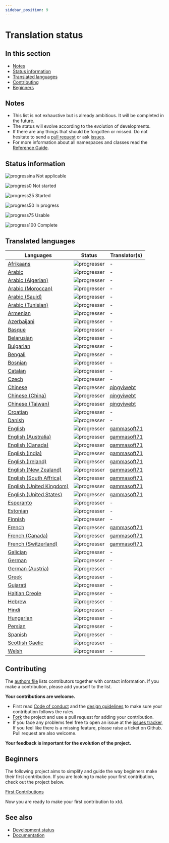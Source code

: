 ```yaml
---
sidebar_position: 9
---
```


# Translation status

## In this section

* [Notes](#notes)
* [Status information](#status-information)
* [Translated languages](#translated-languages)
* [Contributing](#contributing)
* [Beginners](#beginners)

## Notes

* This list is not exhaustive but is already ambitious. It will be completed in the future.
* The status will evolve according to the evolution of developments.
* If there are any things that should be forgotten or missed. Do not hesitate to send a [pull request](https://github.com/gammasoft71/xtd/compare) or ask [issues](https://github.com/gammasoft71/xtd/issues/new/choose).
* For more information about all namespaces and classes read the [Reference Guide](https://gammasoft71.github.io/xtd/reference_guides/latest/index.html).

## Status information

![progressina](/pictures/progress_ina.png) Not applicable

![progress0](/pictures/progress0.png) Not started

![progress25](/pictures/progress25.png) Started

![progress50](/pictures/progress50.png) In progress

![progress75](/pictures/progress75.png) Usable

![progress100](/pictures/progress100.png) Complete

## Translated languages

| Languages                                                                               | Status                                   | Translator(s)                                            |
| --------------------------------------------------------------------------------------- | ---------------------------------------- | -------------------------------------------------------- |
| [Afrikaans](https://github.com/gammasoft71/xtd/tree/master/locale/af)                   | ![progresser](/pictures/progress0.png)   | -                                                        |
| [Arabic](https://github.com/gammasoft71/xtd/tree/master/locale/ar)                      | ![progresser](/pictures/progress0.png)   | -                                                        |
| [Arabic (Algerian)](https://github.com/gammasoft71/xtd/tree/master/locale/ar_DZ)        | ![progresser](/pictures/progress0.png)   | -                                                        |
| [Arabic (Moroccan)](https://github.com/gammasoft71/xtd/tree/master/locale/ar_MA)        | ![progresser](/pictures/progress0.png)   | -                                                        |
| [Arabic (Sauid)](https://github.com/gammasoft71/xtd/tree/master/locale/ar_SA)           | ![progresser](/pictures/progress0.png)   | -                                                        |
| [Arabic (Tunisian)](https://github.com/gammasoft71/xtd/tree/master/locale/ar_TN)        | ![progresser](/pictures/progress0.png)   | -                                                        |
| [Armenian](https://github.com/gammasoft71/xtd/tree/master/locale/hy)                    | ![progresser](/pictures/progress0.png)   | -                                                        |
| [Azerbaijani](https://github.com/gammasoft71/xtd/tree/master/locale/az)                 | ![progresser](/pictures/progress0.png)   | -                                                        |
| [Basque](https://github.com/gammasoft71/xtd/tree/master/locale/eu)                      | ![progresser](/pictures/progress0.png)   | -                                                        |
| [Belarusian](https://github.com/gammasoft71/xtd/tree/master/locale/be)                  | ![progresser](/pictures/progress0.png)   | -                                                        |
| [Bulgarian](https://github.com/gammasoft71/xtd/tree/master/locale/bg)                   | ![progresser](/pictures/progress0.png)   | -                                                        |
| [Bengali](https://github.com/gammasoft71/xtd/tree/master/locale/bn)                     | ![progresser](/pictures/progress0.png)   | -                                                        |
| [Bosnian](https://github.com/gammasoft71/xtd/tree/master/locale/bs)                     | ![progresser](/pictures/progress0.png)   | -                                                        |
| [Catalan](https://github.com/gammasoft71/xtd/tree/master/locale/ca)                     | ![progresser](/pictures/progress0.png)   | -                                                        |
| [Czech](https://github.com/gammasoft71/xtd/tree/master/locale/cs)                       | ![progresser](/pictures/progress0.png)   | -                                                        |
| [Chinese](https://github.com/gammasoft71/xtd/tree/master/locale/zh)                     | ![progresser](/pictures/progress100.png) | [qingyiwebt](https://github.com/qingyiwebt)              |
| [Chinese (China)](https://github.com/gammasoft71/xtd/tree/master/locale/zh_CN)          | ![progresser](/pictures/progress100.png) | [qingyiwebt](https://github.com/qingyiwebt)              |
| [Chinese (Taiwan)](https://github.com/gammasoft71/xtd/tree/master/locale/zh_TW)         | ![progresser](/pictures/progress100.png) | [qingyiwebt](https://github.com/qingyiwebt)              |
| [Croatian](https://github.com/gammasoft71/xtd/tree/master/locale/hr)                    | ![progresser](/pictures/progress0.png)   | -                                                        |
| [Danish](https://github.com/gammasoft71/xtd/tree/master/locale/da)                      | ![progresser](/pictures/progress0.png)   | -                                                        |
| [English](https://github.com/gammasoft71/xtd/tree/master/locale/en)                     | ![progresser](/pictures/progress100.png) | [gammasoft71](https://gammasoft71.wixsite.com/gammasoft) |
| [English (Australia)](https://github.com/gammasoft71/xtd/tree/master/locale/en_AU)      | ![progresser](/pictures/progress100.png) | [gammasoft71](https://gammasoft71.wixsite.com/gammasoft) |
| [English (Canada)](https://github.com/gammasoft71/xtd/tree/master/locale/en_CA)         | ![progresser](/pictures/progress100.png) | [gammasoft71](https://gammasoft71.wixsite.com/gammasoft) |
| [English (India)](https://github.com/gammasoft71/xtd/tree/master/locale/en_IN)          | ![progresser](/pictures/progress100.png) | [gammasoft71](https://gammasoft71.wixsite.com/gammasoft) |
| [English (Ireland)](https://github.com/gammasoft71/xtd/tree/master/locale/en_IE)        | ![progresser](/pictures/progress100.png) | [gammasoft71](https://gammasoft71.wixsite.com/gammasoft) |
| [English (New Zealand)](https://github.com/gammasoft71/xtd/tree/master/locale/en_NZ)    | ![progresser](/pictures/progress100.png) | [gammasoft71](https://gammasoft71.wixsite.com/gammasoft) |
| [English (South Affrica)](https://github.com/gammasoft71/xtd/tree/master/locale/en_ZA)  | ![progresser](/pictures/progress100.png) | [gammasoft71](https://gammasoft71.wixsite.com/gammasoft) |
| [English (United Kingdom)](https://github.com/gammasoft71/xtd/tree/master/locale/en_GB) | ![progresser](/pictures/progress100.png) | [gammasoft71](https://gammasoft71.wixsite.com/gammasoft) |
| [English (United States)](https://github.com/gammasoft71/xtd/tree/master/locale/en_US)  | ![progresser](/pictures/progress100.png) | [gammasoft71](https://gammasoft71.wixsite.com/gammasoft) |
| [Esperanto](https://github.com/gammasoft71/xtd/tree/master/locale/eo)                   | ![progresser](/pictures/progress0.png)   | -                                                        |
| [Estonian](https://github.com/gammasoft71/xtd/tree/master/locale/et)                    | ![progresser](/pictures/progress0.png)   | -                                                        |
| [Finnish](https://github.com/gammasoft71/xtd/tree/master/locale/fi)                     | ![progresser](/pictures/progress0.png)   | -                                                        |
| [French](https://github.com/gammasoft71/xtd/tree/master/locale/fr)                      | ![progresser](/pictures/progress100.png) | [gammasoft71](https://gammasoft71.wixsite.com/gammasoft) |
| [French (Canada)](https://github.com/gammasoft71/xtd/tree/master/locale/fr_CA)          | ![progresser](/pictures/progress100.png) | [gammasoft71](https://gammasoft71.wixsite.com/gammasoft) |
| [French (Switzerland)](https://github.com/gammasoft71/xtd/tree/master/locale/fr_CH)     | ![progresser](/pictures/progress100.png) | [gammasoft71](https://gammasoft71.wixsite.com/gammasoft) |
| [Galician](https://github.com/gammasoft71/xtd/tree/master/locale/gl)                    | ![progresser](/pictures/progress0.png)   | -                                                        |
| [German](https://github.com/gammasoft71/xtd/tree/master/locale/de)                      | ![progresser](/pictures/progress0.png)   | -                                                        |
| [German (Austria)](https://github.com/gammasoft71/xtd/tree/master/locale/de_AT)         | ![progresser](/pictures/progress0.png)   | -                                                        |
| [Greek](https://github.com/gammasoft71/xtd/tree/master/locale/el)                       | ![progresser](/pictures/progress0.png)   | -                                                        |
| [Gujarati](https://github.com/gammasoft71/xtd/tree/master/locale/gu)                    | ![progresser](/pictures/progress0.png)   | -                                                        |
| [Haitian Creole](https://github.com/gammasoft71/xtd/tree/master/locale/ht)              | ![progresser](/pictures/progress0.png)   | -                                                        |
| [Hebrew](https://github.com/gammasoft71/xtd/tree/master/locale/eh)                      | ![progresser](/pictures/progress0.png)   | -                                                        |
| [Hindi](https://github.com/gammasoft71/xtd/tree/master/locale/hi)                       | ![progresser](/pictures/progress0.png)   | -                                                        |
| [Hungarian](https://github.com/gammasoft71/xtd/tree/master/locale/hu)                   | ![progresser](/pictures/progress0.png)   | -                                                        |
| [Persian](https://github.com/gammasoft71/xtd/tree/master/locale/fa_IR)                  | ![progresser](/pictures/progress0.png)   | -                                                        |
| [Spanish](https://github.com/gammasoft71/xtd/tree/master/locale/es)                     | ![progresser](/pictures/progress0.png)   | -                                                        |
| [Scottish Gaelic](https://github.com/gammasoft71/xtd/tree/master/locale/gd)             | ![progresser](/pictures/progress0.png)   | -                                                        |
| [Welsh](https://github.com/gammasoft71/xtd/tree/master/locale/cy)                       | ![progresser](/pictures/progress0.png)   | -                                                        |

## Contributing

The [authors file](https://github.com/gammasoft71/xtd/blob/master/AUTHORS.md) lists contributors together with contact information. If you make a contribution, please add yourself to the list.

**Your contributions are welcome.**

* First read [Code of conduct](https://github.com/gammasoft71/xtd/blob/master/CODE_OF_CONDUCT.md) and the [design guidelines](/docs/documentation/Design%20Guidelines) to make sure your contribution follows the rules.
* [Fork](https://github.com/gammasoft71/xtd/fork) the project and use a pull request for adding your contribution.
* If you face any problems feel free to open an issue at the [issues tracker](https://github.com/gammasoft71/xtd/issues), If you feel like there is a missing feature, please raise a ticket on Github. Pull request are also welcome.

**Your feedback is important for the evolution of the project.**

## Beginners

The following project aims to simplify and guide the way beginners make their first contribution. If you are looking to make your first contribution, check out the project below.

[First Contributions](https://github.com/firstcontributions/first-contributions)

Now you are ready to make your first contribution to xtd.

## See also

* [Development status](/docs/documentation/Development%20status)
* [Documentation](/docs/documentation)
